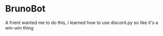 # BrunoBot

A frient wanted me to do this, i learned how to use discord.py so like it's a win-win thing
